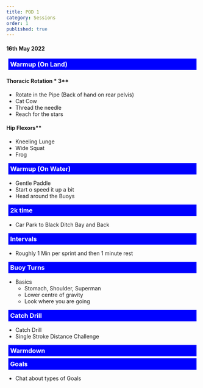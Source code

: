 ```yaml
---
title: POD 1
category: Sessions
order: 1
published: true
---
```


<style>
h3 {
  color: white;
  margin: 5px;
  padding: 5px;
  background-color: blue 
}
</style>

#### 16th May 2022


### Warmup (On Land) 
#### Thoracic Rotation * 3** 
- Rotate in the Pipe (Back of hand on rear pelvis)
- Cat Cow
- Thread the needle
- Reach for the stars

#### Hip Flexors**
- Kneeling Lunge
- Wide Squat
- Frog

  
### Warmup (On Water)
- Gentle Paddle
- Start o speed it up a bit
-   Head around the Buoys  

### 2k time   
- Car Park to Black Ditch Bay and Back  

### Intervals   
- Roughly 1 Min per sprint and then 1 minute rest  

### Buoy Turns   
- Basics
   - Stomach, Shoulder, Superman
   - Lower centre of gravity
   - Look where you are going  

### Catch Drill   
- Catch Drill 
- Single Stroke Distance Challenge  

### Warmdown     

### Goals   
- Chat about types of Goals
